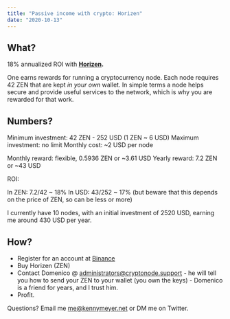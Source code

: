 ```yaml
---
title: "Passive income with crypto: Horizen"
date: "2020-10-13"
---
```


## What?

18% annualized ROI with **[Horizen](https://www.horizen.io/).**

One earns rewards for running a cryptocurrency node. Each node requires 42 ZEN that are kept _in your own_ wallet. In simple terms a node helps secure and provide useful services to the network, which is why you are rewarded for that work.

## Numbers?

Minimum investment: 42 ZEN - 252 USD (1 ZEN ~ 6 USD)
Maximum investment: no limit
Monthly cost: ~2 USD per node

Monthly reward: flexible, 0.5936 ZEN or ~3.61 USD
Yearly reward: 7.2 ZEN or ~43 USD

ROI:

In ZEN: 7.2/42 ~ 18%
In USD: 43/252 ~ 17% (but beware that this depends on the price of ZEN, so can be less or more)

I currently have 10 nodes, with an initial investment of 2520 USD, earning me around 430 USD per year.

## How?

- Register for an account at [Binance](https://www.binance.com)
- Buy Horizen (ZEN)
- Contact Domenico @ administrators@cryptonode.support - he will tell you how to send your ZEN to your wallet (you own the keys) - Domenico is a friend for years, and I trust him.
- Profit.

Questions? Email me me@kennymeyer.net or DM me on Twitter.
